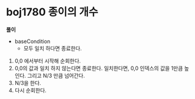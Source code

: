 # boj1780 종이의 개수

**풀이**

- baseCondition
  - 모두 일치 하다면 종료한다.

1. 0,0 에서부터 시작해 순회한다.
2. 0,0의 값과 일치 하지 않는다면 종료한다.
   일치한다면, 0,0 인덱스의 값을 1만큼 높인다.
   그리고 N/3 만큼 넘어간다.
3. N/3을 한다.
4. 다시 순회한다.
